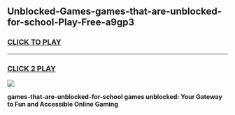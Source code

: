 
## Unblocked-Games-games-that-are-unblocked-for-school-Play-Free-a9gp3
<h3>
<a href="https://premium76.site?title=games-that-are-unblocked-for-school&ref=10A">CLICK TO PLAY</a></h3>
<hr>

<h3>
<a href="https://premium76.site?title=games-that-are-unblocked-for-school&ref=10A">CLICK 2 PLAY</a>
  
</h3>

<a href="https://premium76.site?title=games-that-are-unblocked-for-school&ref=10A"><img src="https://clearcache.store/games.png"></a>


**games-that-are-unblocked-for-school games unblocked: Your Gateway to Fun and Accessible Online Gaming**
